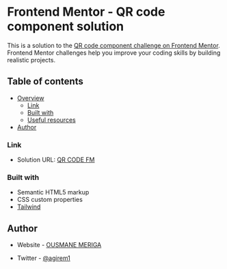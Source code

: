 # Frontend Mentor - QR code component solution

This is a solution to the [QR code component challenge on Frontend Mentor](https://www.frontendmentor.io/challenges/qr-code-component-iux_sIO_H). Frontend Mentor challenges help you improve your coding skills by building realistic projects. 

## Table of contents

- [Overview](#overview)
  - [Link](#link)
  - [Built with](#built-with)
  - [Useful resources](#useful-resources)
- [Author](#author)


### Link

- Solution URL: [QR CODE FM](https://qrcodefm.meriga.cm)


### Built with

- Semantic HTML5 markup
- CSS custom properties
- [Tailwind](https://https://tailwindcss.com//)

## Author

- Website - [OUSMANE MERIGA](https://meriga.cm)

- Twitter - [@agirem1](https://www.twitter.com/agirem1)
